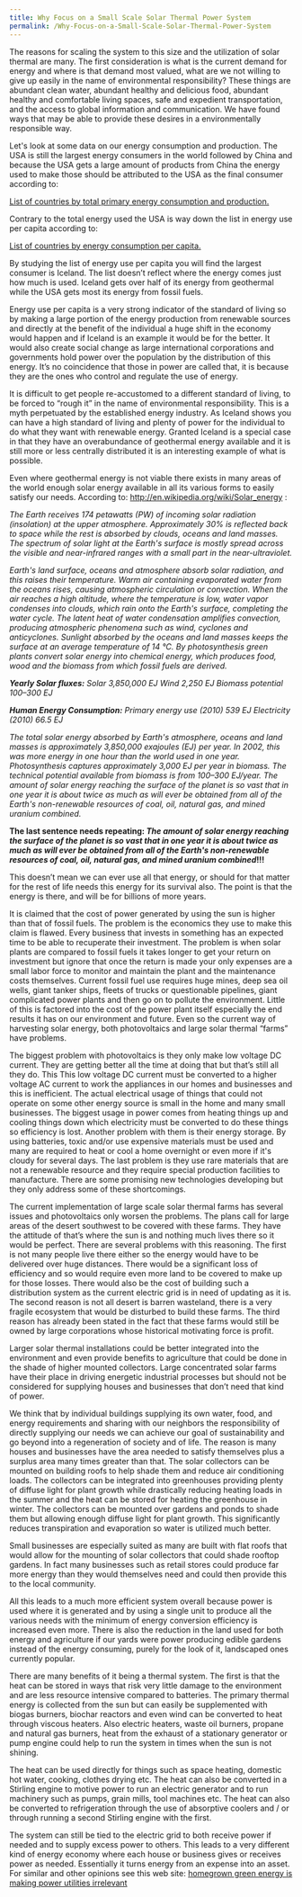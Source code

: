 ```yaml
---
title: Why Focus on a Small Scale Solar Thermal Power System
permalink: /Why-Focus-on-a-Small-Scale-Solar-Thermal-Power-System
---
```

The reasons for scaling the system to this size and the utilization of solar thermal are many. The first consideration is what is the current demand for energy and where is that demand most valued, what are we not willing to give up easily in the name of environmental responsibility? These things are abundant clean water, abundant healthy and delicious food, abundant healthy and comfortable living spaces, safe and expedient transportation, and the access to global information and communication. We have found ways that may be able to provide these desires in a environmentally responsible way. 

Let's look at some data on our energy consumption and production. The USA is still the largest energy consumers in the world followed by China and because the USA gets a large amount of products from China the energy used to make those should be attributed to the USA as the final consumer  according to:

[List of countries by total primary energy consumption and production.](http://en.wikipedia.org/wiki/List_of_countries_by_total_primary_energy_consumption_and_production) 

Contrary to the total energy used the USA is way down the list in energy use per capita according to:

[List of countries by energy consumption per capita.](http://en.wikipedia.org/wiki/List_of_countries_by_energy_consumption_per_capita) 

By studying the list of energy use per capita you will find the largest consumer is Iceland. The list doesn’t reflect where the energy comes just how much is used. Iceland gets  over half of its energy from geothermal while the USA gets most its energy from fossil fuels. 	
	
Energy use per capita is a very strong indicator of the standard of living so by making a large portion of the energy production from renewable sources and directly at the benefit of the individual a huge shift in the economy would happen and if Iceland is an example it would be for the better. It would also create social change as large international corporations and governments hold power over the population by the distribution of this energy. It’s no coincidence that  those in power are called that, it is because they are the ones who control and regulate the use of energy.
	
It is difficult to get people re-accustomed to a different standard of living, to be forced to “rough it” in the name of environmental responsibility. This is a myth perpetuated by the established energy industry. As Iceland shows you can have a high standard of living and plenty of power for the individual to do what they want with renewable energy. Granted Iceland is a special case in that they have an overabundance of geothermal energy available and it is still more or less centrally distributed it is an interesting example of what is possible.   

Even where geothermal energy is not viable there exists in many areas of the world enough solar energy available in all its various forms to easily satisfy our needs. According to: http://en.wikipedia.org/wiki/Solar_energy :

*The Earth receives 174 petawatts (PW) of incoming solar radiation (insolation) at the upper atmosphere. Approximately 30% is reflected back to space while the rest is absorbed by clouds, oceans and land masses. The spectrum of solar light at the Earth's surface is mostly spread across the visible and near-infrared ranges with a small part in the near-ultraviolet.*

*Earth's land surface, oceans and atmosphere absorb solar radiation, and this raises their temperature. Warm air containing evaporated water from the oceans rises, causing atmospheric circulation or convection. When the air reaches a high altitude, where the temperature is low, water vapor condenses into clouds, which rain onto the Earth's surface, completing the water cycle. The latent heat of water condensation amplifies convection, producing atmospheric phenomena such as wind, cyclones and anticyclones. Sunlight absorbed by the oceans and land masses keeps the surface at an average temperature of 14 °C. By photosynthesis green plants convert solar energy into chemical energy, which produces food, wood and the biomass from which fossil fuels are derived.*

***Yearly Solar fluxes:*** 
*Solar	3,850,000 EJ*
*Wind	2,250 EJ*
*Biomass potential	100–300 EJ*

***Human Energy Consumption:***
*Primary energy use (2010)	539 EJ*
*Electricity (2010)	66.5 EJ*

*The total solar energy absorbed by Earth's atmosphere, oceans and land masses is approximately 3,850,000 exajoules (EJ) per year. In 2002, this was more energy in one hour than the world used in one year. Photosynthesis captures approximately 3,000 EJ per year in biomass. The technical potential available from biomass is from 100–300 EJ/year. The amount of solar energy reaching the surface of the planet is so vast that in one year it is about twice as much as will ever be obtained from all of the Earth's non-renewable resources of coal, oil, natural gas, and mined uranium combined.*

**The last sentence needs repeating: *The amount of solar energy reaching the surface of the planet is so vast that in one year it is about twice as much as will ever be obtained from all of the Earth's non-renewable resources of coal, oil, natural gas, and mined uranium combined*!!!**
 	
 This doesn’t mean we can ever use all that energy, or should for that matter for the rest of life needs this energy for its survival also. The point is that the energy is there, and will be for billions of more years. 
	
It is claimed that the cost of power generated by using the sun is higher than that of fossil fuels. The problem is the economics they use to make this claim is flawed. Every business that invests in something has an expected time to be able to recuperate their investment. The problem is when solar plants are compared to fossil fuels it takes longer to get your return on investment but ignore that once the return is made your only expenses are a small labor force to monitor and maintain the plant and the maintenance costs themselves. Current fossil fuel use requires huge mines, deep sea oil wells, giant tanker ships, fleets of trucks or questionable pipelines, giant complicated power plants and then go on to pollute the environment. Little of this is factored into the cost of the power plant itself especially the end results it has on our environment and future. Even so the current way of harvesting solar energy, both photovoltaics and large solar thermal “farms” have problems.

The biggest problem with photovoltaics is they only make low voltage DC current. They are getting better all the time at doing that but that’s still all they do. This This low voltage DC current must be converted to a higher voltage AC current to work the appliances in our homes and businesses and this is inefficient. The actual electrical usage of things that could not operate on some other energy source is small in the home and many small businesses. The biggest usage in power comes from heating things up and cooling things down which electricity must be converted to do these things so efficiency is lost. Another problem with them is their energy storage. By using batteries, toxic and/or use expensive materials must be used and many are required to heat or cool a home overnight or even more if it's cloudy for several days. The last problem is they use rare materials that are not a renewable resource and they require special production facilities to manufacture. There are some promising new technologies developing but  they only address some of these shortcomings.
	
The current implementation of large scale solar thermal farms has several issues and photovoltaics only worsen the problems. The plans call for large areas of the desert southwest to be covered with these farms. They have the attitude of that’s where the sun is and nothing much lives there so it would be perfect. There are several problems with this reasoning. The first is not many people live there either so the energy would have to be delivered over huge distances. There would be a significant loss of efficiency and so would require even more land to be covered to make up for those losses. There would also be the cost of building such a distribution system as the current electric grid is in need of updating as it is. The second reason is not all desert is barren wasteland, there is a very fragile ecosystem that would be disturbed to build these farms. The third reason has already been stated in the fact that these farms would still be owned by large corporations whose historical motivating force is profit. 

Larger solar thermal installations could be better integrated into the environment and even provide benefits to agriculture that could be done in the shade of higher mounted collectors. Large concentrated solar farms have their place in driving energetic industrial processes but should not be considered for supplying houses and businesses that don’t need that kind of power. 

We think that by individual buildings supplying its own water, food, and energy requirements and sharing with our neighbors the responsibility of directly supplying our needs we can achieve our goal of sustainability and go beyond into a regeneration of society and of life. The reason is many houses and businesses have the area needed to satisfy themselves plus a surplus area many times greater than that. The solar collectors can be mounted on building roofs to help shade them and reduce air conditioning loads. The collectors can be integrated into greenhouses providing plenty of diffuse light for plant growth while drastically reducing heating loads in the summer and the heat can be stored for heating the greenhouse in winter. The collectors can be mounted over gardens and ponds to shade them but allowing enough diffuse light for plant growth. This significantly reduces transpiration and evaporation so water is utilized much better. 

 Small businesses are especially suited as many are built with flat roofs that would allow for the mounting of solar collectors that could shade rooftop gardens. In fact many businesses such as retail stores could produce far more energy than they would themselves need and could then provide this to the local community. 

All this leads to a much more efficient system overall because power is used where it is generated and by using a single unit to produce all the various needs with the minimum of energy conversion efficiency is increased even more. There is also the reduction in the land used for both energy and agriculture if our yards were power producing edible gardens instead of the energy consuming, purely for the look of it, landscaped ones currently popular. 

There are many benefits of it being a thermal system. The first is that the heat can be stored in ways that risk very little damage to the environment and are less resource intensive compared to batteries. The primary thermal energy is collected from the sun but can easily be supplemented with biogas burners, biochar reactors and even wind can be converted to heat through viscous heaters. Also electric heaters, waste oil burners, propane and natural gas burners, heat from the exhaust of a stationary generator or pump engine could help to run the system in times when the sun is not shining.  

The heat can be used directly for things such as space heating, domestic hot water, cooking, clothes drying etc. The heat can also be converted in a Stirling engine to motive power to run an electric generator and to run machinery such as pumps, grain mills, tool machines etc. The heat can also be converted to refrigeration through the use of absorptive coolers and / or through running a second Stirling engine with the first. 

The system can still be tied to the electric grid to both receive power if needed and to supply excess power to others. This leads to a very different kind of energy economy where each house or business gives or receives power as needed. Essentially it turns energy from an expense into an asset.  For similar and other opinions see this web site: [homegrown green energy is making power utilities irrelevant](http://www.businessweek.com/articles/2013-08-22/homegrown-green-energy-is-making-power-utilities-irrelevant)
	
 
